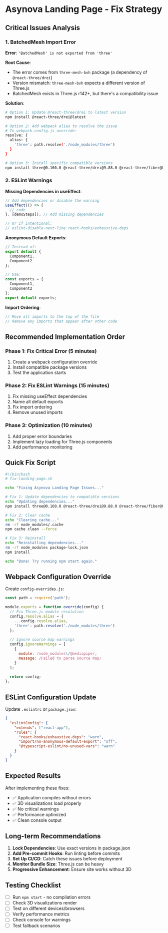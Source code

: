 # Asynova Landing Page - Fix Strategy

## Critical Issues Analysis

### 1. BatchedMesh Import Error
**Error**: `'BatchedMesh' is not exported from 'three'`

**Root Cause**: 
- The error comes from `three-mesh-bvh` package (a dependency of `@react-three/drei`)
- Version mismatch: `three-mesh-bvh` expects a different version of Three.js
- BatchedMesh exists in Three.js r142+, but there's a compatibility issue

**Solution**:
```bash
# Option 1: Update @react-three/drei to latest version
npm install @react-three/drei@latest

# Option 2: Add webpack alias to resolve the issue
# In webpack.config.js override:
resolve: {
  alias: {
    'three': path.resolve('./node_modules/three')
  }
}

# Option 3: Install specific compatible versions
npm install three@0.160.0 @react-three/drei@9.88.0 @react-three/fiber@8.15.0
```

### 2. ESLint Warnings

**Missing Dependencies in useEffect**:
```typescript
// Add dependencies or disable the warning
useEffect(() => {
  // code
}, [demoSteps]); // Add missing dependencies

// Or if intentional:
// eslint-disable-next-line react-hooks/exhaustive-deps
```

**Anonymous Default Exports**:
```typescript
// Instead of:
export default {
  Component1,
  Component2
};

// Use:
const exports = {
  Component1,
  Component2
};
export default exports;
```

**Import Ordering**:
```typescript
// Move all imports to the top of the file
// Remove any imports that appear after other code
```

## Recommended Implementation Order

### Phase 1: Fix Critical Error (5 minutes)
1. Create a webpack configuration override
2. Install compatible package versions
3. Test the application starts

### Phase 2: Fix ESLint Warnings (15 minutes)
1. Fix missing useEffect dependencies
2. Name all default exports
3. Fix import ordering
4. Remove unused imports

### Phase 3: Optimization (10 minutes)
1. Add proper error boundaries
2. Implement lazy loading for Three.js components
3. Add performance monitoring

## Quick Fix Script

```bash
#!/bin/bash
# fix-landing-page.sh

echo "Fixing Asynova Landing Page Issues..."

# Fix 1: Update dependencies to compatible versions
echo "Updating dependencies..."
npm install three@0.160.0 @react-three/drei@9.88.0 @react-three/fiber@8.15.0 @types/three@0.160.0

# Fix 2: Clear cache
echo "Clearing cache..."
rm -rf node_modules/.cache
npm cache clean --force

# Fix 3: Reinstall
echo "Reinstalling dependencies..."
rm -rf node_modules package-lock.json
npm install

echo "Done! Try running npm start again."
```

## Webpack Configuration Override

Create `config-overrides.js`:
```javascript
const path = require('path');

module.exports = function override(config) {
  // Fix Three.js module resolution
  config.resolve.alias = {
    ...config.resolve.alias,
    'three': path.resolve('./node_modules/three')
  };
  
  // Ignore source map warnings
  config.ignoreWarnings = [
    {
      module: /node_modules\/@mediapipe/,
      message: /Failed to parse source map/
    }
  ];
  
  return config;
};
```

## ESLint Configuration Update

Update `.eslintrc` or `package.json`:
```json
{
  "eslintConfig": {
    "extends": ["react-app"],
    "rules": {
      "react-hooks/exhaustive-deps": "warn",
      "import/no-anonymous-default-export": "off",
      "@typescript-eslint/no-unused-vars": "warn"
    }
  }
}
```

## Expected Results

After implementing these fixes:
- ✅ Application compiles without errors
- ✅ 3D visualizations load properly
- ✅ No critical warnings
- ✅ Performance optimized
- ✅ Clean console output

## Long-term Recommendations

1. **Lock Dependencies**: Use exact versions in package.json
2. **Add Pre-commit Hooks**: Run linting before commits
3. **Set Up CI/CD**: Catch these issues before deployment
4. **Monitor Bundle Size**: Three.js can be heavy
5. **Progressive Enhancement**: Ensure site works without 3D

## Testing Checklist

- [ ] Run `npm start` - no compilation errors
- [ ] Check 3D visualizations render
- [ ] Test on different devices/browsers
- [ ] Verify performance metrics
- [ ] Check console for warnings
- [ ] Test fallback scenarios
